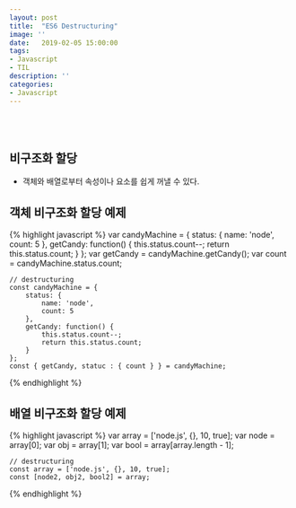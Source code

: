 ```yaml
---
layout: post
title:  "ES6 Destructuring"
image: ''
date:   2019-02-05 15:00:00
tags:
- Javascript
- TIL
description: ''
categories:
- Javascript
---
```


<br/>
<br/>

## 비구조화 할당
- 객체와 배열로부터 속성이나 요소를 쉽게 꺼낼 수 있다.

## 객체 비구조화 할당 예제
{% highlight javascript %}
    var candyMachine = {
        status: {
            name: 'node',
            count: 5
        },
        getCandy: function() {
            this.status.count--;
            return this.status.count;
        }
    };
    var getCandy = candyMachine.getCandy();
    var count = candyMachine.status.count;

    // destructuring
    const candyMachine = {
        status: {
            name: 'node',
            count: 5
        },
        getCandy: function() {
            this.status.count--;
            return this.status.count;
        }
    };
    const { getCandy, statuc : { count } } = candyMachine;
{% endhighlight %}

## 배열 비구조화 할당 예제
{% highlight javascript %}
    var array = ['node.js', {}, 10, true];
    var node = array[0];
    var obj = array[1];
    var bool = array[array.length - 1];

    // destructuring
    const array = ['node.js', {}, 10, true];
    const [node2, obj2, bool2] = array;
{% endhighlight %}